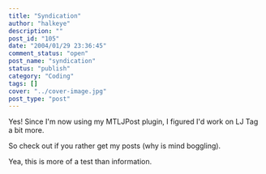 ```yaml
---
title: "Syndication"
author: "halkeye"
description: ""
post_id: "105"
date: "2004/01/29 23:36:45"
comment_status: "open"
post_name: "syndication"
status: "publish"
category: "Coding"
tags: []
cover: "../cover-image.jpg"
post_type: "post"
---
```


Yes! Since I'm now using my MTLJPost plugin, I figured I'd work on LJ Tag a bit more.

So check out  if you rather get my posts (why is mind boggling).

Yea, this is more of a test than information.